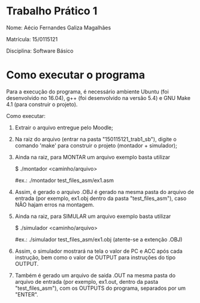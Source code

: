# Trabalho Prático 1
Nome: Aécio Fernandes Galiza Magalhães

Matrícula: 15/0115121

Disciplina: Software Básico

# Como executar o programa
Para a execução do programa, é necessário ambiente Ubuntu (foi desenvolvido no 16.04), g++ (foi desenvolvido na versão 5.4) e GNU Make 4.1 (para construir o projeto).

Como executar:

1) Extrair o arquivo entregue pelo Moodle;
2) Na raiz do arquivo (entrar na pasta "150115121_trab1_sb"), digite o comando 'make' para construir o projeto (montador + simulador);
3) Ainda na raiz, para MONTAR um arquivo exemplo basta utilizar

    $ ./montador <caminho/arquivo>

    #ex.: ./montador test_files_asm/ex1.asm

4) Assim, é gerado o arquivo .OBJ é gerado na mesma pasta do arquivo de entrada (por exemplo, ex1.obj dentro da pasta "test_files_asm"), caso NÃO hajam erros na montagem.
5) Ainda na raiz, para SIMULAR um arquivo exemplo basta utilizar

    $ ./simulador <caminho/arquivo>

    #ex.: ./simulador test_files_asm/ex1.obj (atente-se a extenção .OBJ)

6) Assim, o simulador mostrará na tela o valor de PC e ACC após cada instrução, bem como o valor de OUTPUT para instruções do tipo OUTPUT.
7) Também é gerado um arquivo de saida .OUT na mesma pasta do arquivo de entrada (por exemplo, ex1.out, dentro da pasta "test_files_asm"), com os OUTPUTS do programa, separados por um "ENTER".
